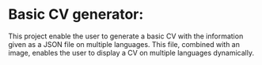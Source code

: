 # Basic CV generator:

This project enable the user to generate a basic CV with the information given as a JSON file on multiple languages. This file, combined with an image, enables the user to display a CV on multiple languages dynamically.
